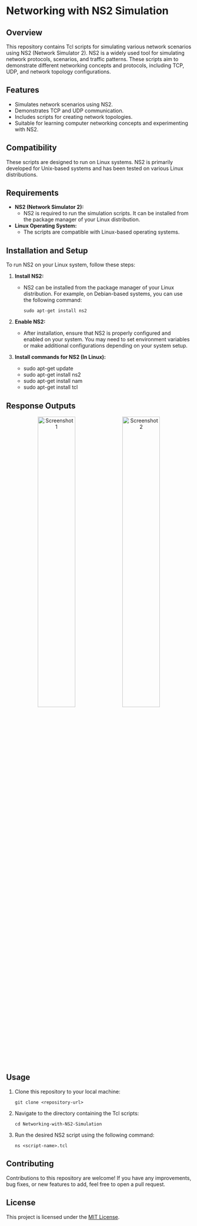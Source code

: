 # Networking with NS2 Simulation

## Overview

This repository contains Tcl scripts for simulating various network scenarios using NS2 (Network Simulator 2). NS2 is a widely used tool for simulating network protocols, scenarios, and traffic patterns. These scripts aim to demonstrate different networking concepts and protocols, including TCP, UDP, and network topology configurations.

## Features

- Simulates network scenarios using NS2.
- Demonstrates TCP and UDP communication.
- Includes scripts for creating network topologies.
- Suitable for learning computer networking concepts and experimenting with NS2.

## Compatibility

These scripts are designed to run on Linux systems. NS2 is primarily developed for Unix-based systems and has been tested on various Linux distributions.

## Requirements

- **NS2 (Network Simulator 2):**
  - NS2 is required to run the simulation scripts. It can be installed from the package manager of your Linux distribution.
- **Linux Operating System:**
  - The scripts are compatible with Linux-based operating systems.

## Installation and Setup

To run NS2 on your Linux system, follow these steps:

1. **Install NS2:**
   - NS2 can be installed from the package manager of your Linux distribution. For example, on Debian-based systems, you can use the following command:
     ```
     sudo apt-get install ns2
     ```

2. **Enable NS2:**
   - After installation, ensure that NS2 is properly configured and enabled on your system. You may need to set environment variables or make additional configurations depending on your system setup.


2. **Install commands for NS2 (In Linux):**
   - sudo apt-get update
   - sudo apt-get install ns2
   - sudo apt-get install nam
   - sudo apt-get install tcl

## Response Outputs
<p align="center">
  <img src="https://github.com/raj-tyagi/Networking-with-NS2-Simulation/assets/110656539/2635940f-d8b7-4285-b5cf-9d2c26a05d40" alt="Screenshot 1" width="45%">
  <img src="https://github.com/raj-tyagi/Networking-with-NS2-Simulation/assets/110656539/7624b3ca-3716-49f5-9844-e528811112f0" alt="Screenshot 2" width="45%">
</p>



## Usage

1. Clone this repository to your local machine:
   ```
   git clone <repository-url>
   ```

2. Navigate to the directory containing the Tcl scripts:
   ```
   cd Networking-with-NS2-Simulation
   ```

3. Run the desired NS2 script using the following command:
   ```
   ns <script-name>.tcl
   ```

## Contributing

Contributions to this repository are welcome! If you have any improvements, bug fixes, or new features to add, feel free to open a pull request.

## License

This project is licensed under the [MIT License](LICENSE).

